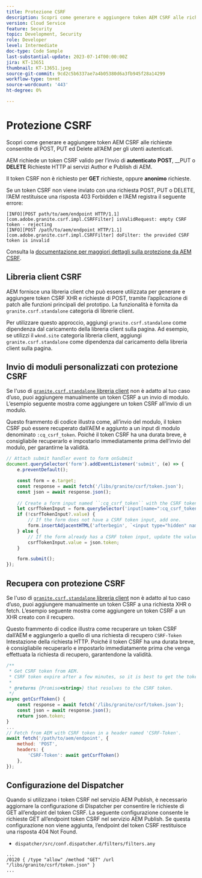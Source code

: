 ```yaml
---
title: Protezione CSRF
description: Scopri come generare e aggiungere token AEM CSRF alle richieste consentite di POST, PUT ed Delete all’AEM per gli utenti autenticati.
version: Cloud Service
feature: Security
topic: Development, Security
role: Developer
level: Intermediate
doc-type: Code Sample
last-substantial-update: 2023-07-14T00:00:00Z
jira: KT-13651
thumbnail: KT-13651.jpeg
source-git-commit: 9cd2c5b6337ae7a4b05380d6a3fb945f28a14299
workflow-type: tm+mt
source-wordcount: '443'
ht-degree: 0%

---
```



# Protezione CSRF

Scopri come generare e aggiungere token AEM CSRF alle richieste consentite di POST, PUT ed Delete all’AEM per gli utenti autenticati.

AEM richiede un token CSRF valido per l’invio di __autenticato__ __POST__, __PUT o __DELETE__ Richieste HTTP ai servizi Author e Publish di AEM.

Il token CSRF non è richiesto per __GET__ richieste, oppure __anonimo__ richieste.

Se un token CSRF non viene inviato con una richiesta POST, PUT o DELETE, l’AEM restituisce una risposta 403 Forbidden e l’AEM registra il seguente errore:

```log
[INFO][POST path/to/aem/endpoint HTTP/1.1][com.adobe.granite.csrf.impl.CSRFFilter] isValidRequest: empty CSRF token - rejecting
[INFO][POST /path/to/aem/endpoint HTTP/1.1][com.adobe.granite.csrf.impl.CSRFFilter] doFilter: the provided CSRF token is invalid
```

Consulta la [documentazione per maggiori dettagli sulla protezione da AEM CSRF](https://experienceleague.adobe.com/docs/experience-manager-65/developing/introduction/csrf-protection.html).


## Libreria client CSRF

AEM fornisce una libreria client che può essere utilizzata per generare e aggiungere token CSRF XHR e richieste di POST, tramite l’applicazione di patch alle funzioni principali del prototipo. La funzionalità è fornita da `granite.csrf.standalone` categoria di librerie client.

Per utilizzare questo approccio, aggiungi `granite.csrf.standalone` come dipendenza dal caricamento della libreria client sulla pagina. Ad esempio, se utilizzi il `wknd.site` categoria libreria client, aggiungi `granite.csrf.standalone` come dipendenza dal caricamento della libreria client sulla pagina.

## Invio di moduli personalizzati con protezione CSRF

Se l&#39;uso di [`granite.csrf.standalone` libreria client](#csrf-client-library) non è adatto al tuo caso d’uso, puoi aggiungere manualmente un token CSRF a un invio di modulo. L’esempio seguente mostra come aggiungere un token CSRF all’invio di un modulo.

Questo frammento di codice illustra come, all’invio del modulo, il token CSRF può essere recuperato dall’AEM e aggiunto a un input di modulo denominato `:cq_csrf_token`. Poiché il token CSRF ha una durata breve, è consigliabile recuperarlo e impostarlo immediatamente prima dell’invio del modulo, per garantirne la validità.

```javascript
// Attach submit handler event to form onSubmit
document.querySelector('form').addEventListener('submit', (e) => {
    e.preventDefault();

    const form = e.target;
    const response = await fetch('/libs/granite/csrf/token.json');
    const json = await response.json();
    
    // Create a form input named ``:cq_csrf_token`` with the CSRF token.
    let csrfTokenInput = form.querySelector('input[name=":cq_csrf_token"]');
    if (!csrfTokenInput?.value) {
        // If the form does not have a CSRF token input, add one.
        form.insertAdjacentHTML('afterbegin', `<input type="hidden" name=":cq_csrf_token" value="${json.token}">`);
    } else {
        // If the form already has a CSRF token input, update the value.
        csrfTokenInput.value = json.token;
    }

    form.submit();
});
```

## Recupera con protezione CSRF

Se l&#39;uso di [`granite.csrf.standalone` libreria client](#csrf-client-library) non è adatto al tuo caso d’uso, puoi aggiungere manualmente un token CSRF a una richiesta XHR o fetch. L’esempio seguente mostra come aggiungere un token CSRF a un XHR creato con il recupero.

Questo frammento di codice illustra come recuperare un token CSRF dall’AEM e aggiungerlo a quello di una richiesta di recupero `CSRF-Token` Intestazione della richiesta HTTP. Poiché il token CSRF ha una durata breve, è consigliabile recuperarlo e impostarlo immediatamente prima che venga effettuata la richiesta di recupero, garantendone la validità.

```javascript
/**
 * Get CSRF token from AEM.
 * CSRF token expire after a few minutes, so it is best to get the token before each request.
 * 
 * @returns {Promise<string>} that resolves to the CSRF token.
 */
async getCsrfToken() {
    const response = await fetch('/libs/granite/csrf/token.json');
    const json = await response.json();
    return json.token;
}
...
// Fetch from AEM with CSRF token in a header named 'CSRF-Token'.
await fetch('/path/to/aem/endpoint', {
    method: 'POST',
    headers: {
        'CSRF-Token': await getCsrfToken()
    },
});
```

## Configurazione del Dispatcher

Quando si utilizzano i token CSRF nel servizio AEM Publish, è necessario aggiornare la configurazione di Dispatcher per consentire le richieste di GET all’endpoint del token CSRF. La seguente configurazione consente le richieste GET all’endpoint token CSRF nel servizio AEM Publish. Se questa configurazione non viene aggiunta, l’endpoint del token CSRF restituisce una risposta 404 Not Found.

* `dispatcher/src/conf.dispatcher.d/filters/filters.any`

```
...
/0120 { /type "allow" /method "GET" /url "/libs/granite/csrf/token.json" }
...
```
